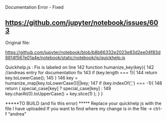 Documentation Error - Fixed

https://github.com/jupyter/notebook/issues/603
--------------------------------------------------------------------------------------------------------------------------------
Original file:

https://github.com/jupyter/notebook/blob/b8b66332e2023e83d2ee04f83d8814f567e01a4e/notebook/static/notebook/js/quickhelp.js

Quickhelp.js : Fix is labeled on line 142
   function humanize_key(key){
142        //andreas entry for documentation fix
143         if (key.length === 1){
144             return key.toLowerCase();
145         }
146        key = humanize_map[key.toLowerCase()]||key;
147        if (key.indexOf(',') === -1){
148            return  ( special_case[key] ? special_case[key] :
149		    key.charAt(0).toUpperCase() + key.slice(1) );
        }
    }

*****TO BUILD (and fix this error) *****
Replace your quickhelp js with the file I have uploaded
If you want to find where my change is in the file → ctrl-f “andrea”
